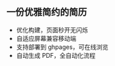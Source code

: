 ## 一份优雅简约的简历

- 优化构建，页面秒开无闪烁
- 自适应屏幕兼容移动端
- 支持部署到 ghpages，可在线浏览
- 自动生成 PDF，全自动化流程

<!-- ## 使用 -->
<!-- 1. fork本项目后再clone到本地修改 -->
<!-- 2. 进入项目目录执行`npm i`安装依赖 -->
<!-- 3. 执行`npm run dev`开始开发 -->
<!-- 4. 修改完后执行`npm run pub`发布到ghpages -->
